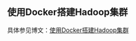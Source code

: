 ## 使用Docker搭建Hadoop集群

具体参见博文：[使用Docker搭建Hadoop集群](https://github.com/ProteanBear/PbBlog/blob/master/trails/bigdata/4_hadoop_docker.md)